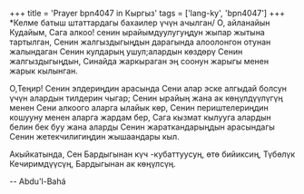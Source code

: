 +++
title = 'Prayer bpn4047 in Кыргыз'
tags = ['lang-ky', 'bpn4047']
+++
*Келме батыш штаттардагы бахаилер үчүн ачылган/
О, айланайын Кудайым, Сага алкоо! сенин ырайымдуулугуңдун жыпар жытына тартылган, Сенин жалгыздыгыңдын дарагында алоолонгон отунан жалындаган Сенин кулдарың ушул;алардын көздөрү Сенин жалгыздыгыңдын, Синайда жаркыраган эң соонун жарыгы менен жарык кылынган.

О,Теңир! Сенин элдериңдин арасында Сени алар эске алгыдай болсун үчүн алардын тилдерин чыгар; Сенин ырайың жана ак көңүлдүүлүгүң менен Сени алкоого аларга ылайык көр, Сенин периштелериңдин кошууну менен аларга жардам бер, Сага кызмат кылууга алардын белин бек буу жана аларды Сенин жараткандарыңдын арасындагы Сенин жетекчилигиңдин жышаандары кыл.

Акыйкатында, Сен Бардыгынан күч -кубаттуусуң, өтө бийиксиң, Түбөлүк Кечиримдүүсүң, Бардыгынан ак көңүлсүң.

-- Abdu'l-Bahá
